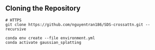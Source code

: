 ## Cloning the Repository
```shell
# HTTPS
git clone https://github.com/nguyentran186/SDS-crossattn.git --recursive
```

```shell
conda env create --file environment.yml 
conda activate gaussian_splatting
```
